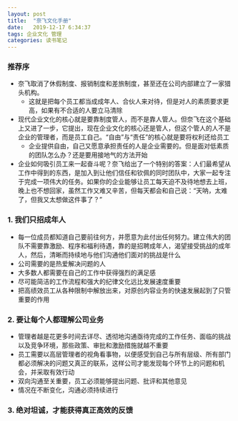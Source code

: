 ```yaml
---
layout: post
title:  "奈飞文化手册"
date:   2019-12-17 6:34:37
tags: 企业文化 管理
categories: 读书笔记
---
```


### 推荐序

- 奈飞取消了休假制度、报销制度和差旅制度，甚至还在公司内部建立了一家猎头机构。
    + 这就是把每个员工都当成成年人、合伙人来对待，但是对人的素质要求更高，如果有不合适的人要立马清除
- 现代企业文化的核心就是要靠制度管人，而不是靠人管人。但奈飞在这个基础上又进了一步，它提出，现在企业文化的核心还是管人，但这个管人的人不是企业的管理者，而是员工自己。“自由”与“责任”的核心就是要将权利还给员工
    + 企业提供自由，自己又愿意承担责任的人是企业需要的。但是面对低素质的团队怎么办？还是要用接地气的方法开始
- 企业如何吸引员工来一起奋斗呢？奈飞给出了一个特别的答案：人们最希望从工作中得到的东西，是加入到让他们信任和钦佩的同时团队中，大家一起专注于完成一项伟大的任务。如果你的企业能够让员工每天迫不及待地想去上班，晚上也不想回家，虽然工作又难又辛苦，但每天都会和自己说：“天呐，太难了，但我又太想做这件事了？”

### 1. 我们只招成年人

- 每一位成员都知道自己要前往何方，并愿意为此付出任何努力。建立伟大的团队不需要靠激励、程序和福利待遇，靠的是招聘成年人，渴望接受挑战的成年人，然后，清晰而持续地与他们沟通他们面对的挑战是什么
- 公司需要的是热爱解决问题的人
- 大多数人都需要在自己的工作中获得强烈的满足感
- 尽可能简洁的工作流程和强大的纪律文化远比发展速度重要
- 把高绩效员工从各种限制中解放出来，对原创内容业务的快速发展起到了只管重要的作用

### 2. 要让每个人都理解公司业务

- 管理者越是花更多时间去详尽、透彻地沟通亟待完成的工作任务、面临的挑战以及竞争环境，那些政策、审批和激励措施就越不重要
- 员工需要以高层管理者的视角看事物，以便感受到自己与所有层级、所有部门都必须解决的问题又真正的联系，这样公司才能发现每个环节上的问题和机会，并采取有效行动
- 双向沟通至关重要，员工必须能够提出问题、批评和其他意见
- 情况在不断变化，沟通必须持续进行

### 3. 绝对坦诚，才能获得真正高效的反馈


